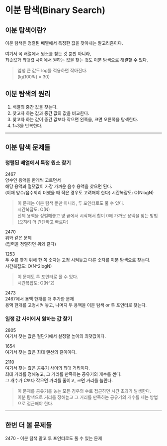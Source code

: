 # 이분 탐색(Binary Search)

## 이분 탐색이란?

이분 탐색은 정렬된 배열에서 특정한 값을 찾아내는 알고리즘이다.

여기서 꼭 배열에서 원소를 찾는 것 뿐만 아니라,  
최솟값과 최댓값 사이에서 원하는 값을 찾는 것도 이분 탐색으로 해결할 수 있다.

> 엄청 큰 값도 log를 적용하면 작아진다.  
> (lg(100억) = 30)

## 이분 탐색의 원리

1. 배열의 중간 값을 찾는다.
2. 찾고자 하는 값과 중간 값의 값을 비교한다.
3. 찾고자 하는 값이 중간 값보다 작으면 왼쪽을, 크면 오른쪽을 탐색한다.
4. 1~3을 반복한다.

---

## 이분 탐색 문제들

### 정렬된 배열에서 특정 원소 찾기

2467  
양수인 용액을 한개씩 고르면서  
해당 용액과 절댓값이 가장 가까운 음수 용액을 찾으면 된다.  
(이때 양수/음수끼리 더했을 때 작은 경우도 고려해야 한다)
시간복잡도: O(NlogN)

> 이 문제는 이분 탐색 뿐만 아니라, 투 포인터로도 풀 수 있다.  
> 시간복잡도: O(N)  
> 전체 용액을 정렬해놓고 양 끝에서 시작해서 합이 0에 가까운 용액을 찾는 방법  
> (오히려 더 간단하고 빠르다)

2470  
위와 같은 문제  
(입력을 정렬하면 위와 같다)

1253  
두 수를 찾기 위해 한 쪽 숫자는 고정 시켜놓고 다른 숫자를 이분 탐색으로 찾는다.  
시간복잡도: O(N^2logN)

> 이 문제도 투 포인터로 풀 수 있다.  
> 시간복잡도: O(N^2)

2473  
2467에서 용액 한개를 더 추가한 문제  
용액 한개를 고정시켜 놓고, 나머지 두 용액을 이분 탐색 or 투 포인터로 찾는다.

### 일정 값 사이에서 원하는 값 찾기

2805  
여기서 찾는 값은 절단기에서 설정할 높이의 최댓값이다.

1654  
여기서 찾는 값은 최대 랜선의 길이이다.

2110  
여기서 찾는 값은 공유기 사이의 최대 거리이다.  
최대 거리를 정해놓고, 그 거리를 만족하는 공유기의 개수를 센다.  
그 개수가 C보다 작으면 거리를 줄이고, 크면 거리를 늘린다.

> 이 문제를 공유기를 놓는 모든 경우의 수로 접근하면 시간 초과가 발생한다.  
> 이분 탐색으로 거리를 정해높고 그 거리를 만족하는 공유기의 개수를 세는 방법으로 접근해야 한다.



---

## 한번 더 볼 문제들

2470 - 이분 탐색 말고 투 포인터로도 풀 수 있는 문제